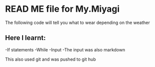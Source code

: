 # READ ME file for My.Miyagi
The following code will tell you what to wear depending on the weather

## Here I learnt:
-If statements
-While
-Input
-The input was also markdown

This also used git and was pushed to git hub
